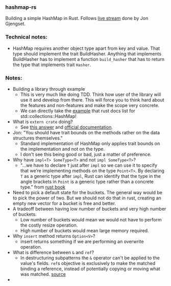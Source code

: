 ### hashmap-rs

Building a simple HashMap in Rust. Follows [live stream](https://www.youtube.com/watch?v=k6xR2kf9hlA) done by Jon Gjengset. 


### Technical notes:
- HashMap requires another object type apart from key and value. That type should implement the trait BuildHasher. Anything that implements BuildHasher has to implement a function `build_hasher` that has to return the type that implements trait `Hasher`. 

### Notes:
- Building a library through example
	-  This is very much like doing TDD. Think how user of the library will use it and develop from there. This will force you to think hard about the features and non-features and make the scope very concrete.
	-	We can directly take the [example](https://doc.rust-lang.org/stable/std/collections/struct.HashMap.html#examples) that rust docs list for std::collections::HashMap!
- What is `extern crate` doing?
	- See [this answer](https://stackoverflow.com/a/54378840/12764266) and [official documentation](https://doc.rust-lang.org/edition-guide/rust-2018/module-system/path-clarity.html).
- Jon: "You should have trait bounds on the methods rather on the data structures themselves." 
	- Standard implementation of HashMap only applies trait bounds on the implementation and not on the type. 
	- I don't see this being good or bad, just a matter of preference. 
- Why have `impl<T> SomeType<T>` and not `impl SomeType<T>`?
	- "...we have to declare `T` just after `impl` so we can use it to specify that we’re implementing methods on the type `Point<T>`. By declaring `T` as a generic type after `impl`, Rust can identify that the type in the angle brackets in `Point` is a generic type rather than a concrete type." from [rust book](https://doc.rust-lang.org/stable/book/ch10-01-syntax.html#in-method-definitions)
- Need to pick a default state for the buckets. The general way would be to pick the power of two. But we should not do that in rust, creating an empty new vector for a bucket is free and better.
- A tradeoff between having low number of buckets and very high number of buckets.
	- Low number of buckets would mean we would not have to perform the costly resize operation.
	- High number of buckets would mean large memory required.
- Why `insert` method returns `Option<V>`?
	- insert returns something if we are performing an overwrite operation.
- What is difference between `&` and `ref`?
	- In destructuring subpatterns the `&` operator can't be applied to the value's fields. `ref`s objective is exclusively to make the matched binding a reference, instead of potentially copying or moving what was matched. [source](https://doc.rust-lang.org/reference/patterns.html#identifier-patterns)
- 